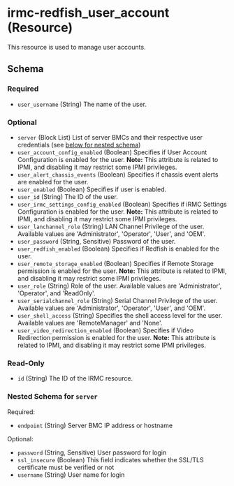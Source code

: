 # irmc-redfish_user_account (Resource)

This resource is used to manage user accounts.


## Schema

### Required

- `user_username` (String) The name of the user.

### Optional

- `server` (Block List) List of server BMCs and their respective user credentials (see [below for nested schema](#nestedblock--server))
- `user_account_config_enabled` (Boolean) Specifies if User Account Configuration is enabled for the user. **Note:** This attribute is related to IPMI, and disabling it may restrict some IPMI privileges.
- `user_alert_chassis_events` (Boolean) Specifies if chassis event alerts are enabled for the user.
- `user_enabled` (Boolean) Specifies if user is enabled.
- `user_id` (String) The ID of the user.
- `user_irmc_settings_config_enabled` (Boolean) Specifies if iRMC Settings Configuration is enabled for the user. **Note:** This attribute is related to IPMI, and disabling it may restrict some IPMI privileges.
- `user_lanchannel_role` (String) LAN Channel Privilege of the user. Available values are 'Administrator', 'Operator', 'User', and 'OEM'.
- `user_password` (String, Sensitive) Password of the user.
- `user_redfish_enabled` (Boolean) Specifies if Redfish is enabled for the user.
- `user_remote_storage_enabled` (Boolean) Specifies if Remote Storage permission is enabled for the user. **Note:** This attribute is related to IPMI, and disabling it may restrict some IPMI privileges.
- `user_role` (String) Role of the user. Available values are 'Administrator', 'Operator', and 'ReadOnly'.
- `user_serialchannel_role` (String) Serial Channel Privilege of the user. Available values are 'Administrator', 'Operator', 'User', and 'OEM'.
- `user_shell_access` (String) Specifies the shell access level for the user. Available values are 'RemoteManager' and 'None'.
- `user_video_redirection_enabled` (Boolean) Specifies if Video Redirection permission is enabled for the user. **Note:** This attribute is related to IPMI, and disabling it may restrict some IPMI privileges.

### Read-Only

- `id` (String) The ID of the IRMC resource.

<a id="nestedblock--server"></a>
### Nested Schema for `server`

Required:

- `endpoint` (String) Server BMC IP address or hostname

Optional:

- `password` (String, Sensitive) User password for login
- `ssl_insecure` (Boolean) This field indicates whether the SSL/TLS certificate must be verified or not
- `username` (String) User name for login
